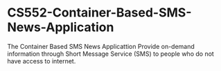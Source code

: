 # CS552-Container-Based-SMS-News-Application
The Container Based SMS News Applicattion Provide on-demand information through Short Message Service (SMS) to people who do not have access to internet. 
